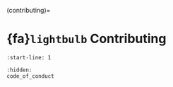 (contributing)=
# {fa}`lightbulb` Contributing
```{include} ../CONTRIBUTING.md
:start-line: 1
```
```{toctree}
:hidden:
code_of_conduct
```
